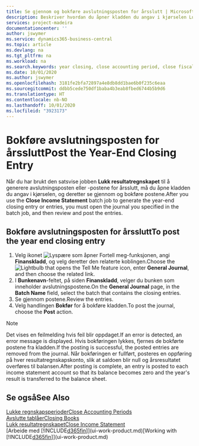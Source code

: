 ```yaml
---
title: Se gjennom og bokføre avslutningsposten for årsslutt | Microsoft-dokumentasjon
description: Beskriver hvordan du åpner kladden du angav i kjørselen Lukk resultatregnskapet, og deretter ser gjennom og bokfører avslutningsposten for årsslutt.
services: project-madeira
documentationcenter: ''
author: jswymer
ms.service: dynamics365-business-central
ms.topic: article
ms.devlang: na
ms.tgt_pltfrm: na
ms.workload: na
ms.search.keywords: year closing, close accounting period, close fiscal year, bank account detailed trial balance
ms.date: 10/01/2020
ms.author: jswymer
ms.openlocfilehash: 3181fe2bfa72897a4e8db8dd1bae6b0f235c6eaa
ms.sourcegitcommit: ddbb5cede750df1baba4b3eab8fbed6744b5b9d6
ms.translationtype: HT
ms.contentlocale: nb-NO
ms.lasthandoff: 10/01/2020
ms.locfileid: "3923173"
---
```

# <a name="post-the-year-end-closing-entry"></a><span data-ttu-id="481b3-103">Bokføre avslutningsposten for årsslutt</span><span class="sxs-lookup"><span data-stu-id="481b3-103">Post the Year-End Closing Entry</span></span>
<span data-ttu-id="481b3-104">Når du har brukt den satsvise jobben **Lukk resultatregnskapet** til å generere avslutningsposten eller -postene for årsslutt, må du åpne kladden du angav i kjørselen, og deretter se gjennom og bokføre postene.</span><span class="sxs-lookup"><span data-stu-id="481b3-104">After you use the **Close Income Statement** batch job to generate the year-end closing entry or entries, you must open the journal you specified in the batch job, and then review and post the entries.</span></span>

## <a name="to-post-the-year-end-closing-entry"></a><span data-ttu-id="481b3-105">Bokføre avslutningsposten for årsslutt</span><span class="sxs-lookup"><span data-stu-id="481b3-105">To post the year end closing entry</span></span>
1. <span data-ttu-id="481b3-106">Velg ikonet ![Lyspære som åpner Fortell meg-funksjonen](media/ui-search/search_small.png "Fortell hva du vil gjøre"), angi **Finanskladd**, og velg deretter den relaterte koblingen.</span><span class="sxs-lookup"><span data-stu-id="481b3-106">Choose the ![Lightbulb that opens the Tell Me feature](media/ui-search/search_small.png "Tell me what you want to do") icon, enter **General Journal**, and then choose the related link.</span></span>
2. <span data-ttu-id="481b3-107">I **Bunkenavn**-feltet, på siden **Finanskladd**, velger du bunken som inneholder avslutningspostene.</span><span class="sxs-lookup"><span data-stu-id="481b3-107">On the **General Journal** page, in the **Batch Name** field, select the batch that contains the closing entries.</span></span>
3. <span data-ttu-id="481b3-108">Se gjennom postene.</span><span class="sxs-lookup"><span data-stu-id="481b3-108">Review the entries.</span></span>
4. <span data-ttu-id="481b3-109">Velg handlingen **Bokfør** for å bokføre kladden.</span><span class="sxs-lookup"><span data-stu-id="481b3-109">To post the journal, choose the **Post** action.</span></span>

> [!NOTE]  
>   <span data-ttu-id="481b3-110">Det vises en feilmelding hvis feil blir oppdaget.</span><span class="sxs-lookup"><span data-stu-id="481b3-110">If an error is detected, an error message is displayed.</span></span> <span data-ttu-id="481b3-111">Hvis bokføringen lykkes, fjernes de bokførte postene fra kladden.</span><span class="sxs-lookup"><span data-stu-id="481b3-111">If the posting is successful, the posted entries are removed from the journal.</span></span> <span data-ttu-id="481b3-112">Når bokføringen er fullført, posteres en oppføring på hver resultatregnskapskonto, slik at saldoen blir null og årsresultatet overføres til balansen.</span><span class="sxs-lookup"><span data-stu-id="481b3-112">After posting is complete, an entry is posted to each income statement account so that its balance becomes zero and the year's result is transferred to the balance sheet.</span></span>

## <a name="see-also"></a><span data-ttu-id="481b3-113">Se også</span><span class="sxs-lookup"><span data-stu-id="481b3-113">See Also</span></span>
[<span data-ttu-id="481b3-114">Lukke regnskapsperioder</span><span class="sxs-lookup"><span data-stu-id="481b3-114">Close Accounting Periods</span></span>](year-close-account-periods.md)  
[<span data-ttu-id="481b3-115">Avslutte tablåer</span><span class="sxs-lookup"><span data-stu-id="481b3-115">Closing Books</span></span>](year-close-books.md)  
[<span data-ttu-id="481b3-116">Lukk resultatregnskapet</span><span class="sxs-lookup"><span data-stu-id="481b3-116">Close Income Statement</span></span>](year-close-income-statement.md)  
<span data-ttu-id="481b3-117">[Arbeide med [!INCLUDE[d365fin](includes/d365fin_md.md)]](ui-work-product.md)</span><span class="sxs-lookup"><span data-stu-id="481b3-117">[Working with [!INCLUDE[d365fin](includes/d365fin_md.md)]](ui-work-product.md)</span></span>
